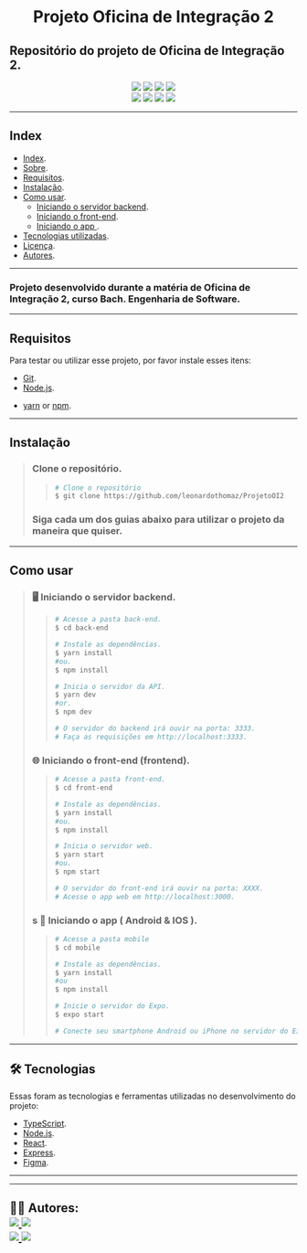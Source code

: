 <h1 align="center">
    Projeto Oficina de Integração 2
</h1>

## Repositório do projeto de Oficina de Integração 2.

<p align="center">
	<img src="https://img.shields.io/github/stars/leonardothomaz/ProjetoOI2" />
    <img src="https://img.shields.io/github/forks/leonardothomaz/ProjetoOI2" />
    <img src="https://img.shields.io/github/issues/leonardothomaz/ProjetoOI2" />
    <img src="https://img.shields.io/github/license/leonardothomaz/ProjetoOI2" />
    <br>
    <img src="https://img.shields.io/badge/Node.JS-grey?logo=node.js" />
    <img src="https://img.shields.io/badge/TypeScript-007ACC?logo=TypeScript" />
    <img src="https://img.shields.io/badge/PostgreSQL-003B57?logo=postgresql" />
    <img src="https://img.shields.io/badge/React-blue?logo=react" />
</p>

---
 
## Index
- [Index](#index).
- [Sobre](#Sobre).
- [Requisitos](#Requisitos).
- [Instalação](#Instalação).
- [Como usar](#como-usar).
    - [Iniciando o servidor backend](#iniciando-backend).
    - [Iniciando o front-end](#iniciando-web).
    - [Iniciando o app ](#iniciando-mobile).
- [Tecnologias utilizadas](#tecnologias).
- [Licença](#licenca).
- [Autores](#autores).
---

### Projeto desenvolvido durante a matéria de Oficina de Integração 2, curso Bach. Engenharia de Software.

---

## Requisitos

Para testar ou utilizar esse projeto, por favor instale esses itens:

- [Git](https://git-scm.com).
- [Node.js](https://nodejs.org/en/).
<!-- - [Expo](https://expo.io/). -->
- [yarn](https://yarnpkg.com/) or [npm](https://www.npmjs.com/).

<!-- Use your prefered text editor or IDE to study/change.
I already used and recommend these text editors:
- [VSCode](https://code.visualstudio.com/).
- [Sublime Text](https://www.sublimetext.com/).
- [VIM](https://www.vim.org/). -->

---

## Instalação
> ### Clone o repositório.
>>   ```bash
>>  # Clone o repositório
>>  $ git clone https://github.com/leonardothomaz/ProjetoOI2
>>   ```
> ### Siga cada um dos guias abaixo para utilizar o projeto da maneira que quiser.

---

## Como usar
><h3 id="iniciando-backend">
>   🖥️ Iniciando o servidor backend.
></h3>
>
>> ```bash
>># Acesse a pasta back-end.
>> $ cd back-end
>>
>># Instale as dependências.
>>$ yarn install
>>#ou.
>>$ npm install
>>
>># Inicia o servidor da API.
>>$ yarn dev
>>#or.
>>$ npm dev
>>
>># O servidor do backend irá ouvir na porta: 3333.
>># Faça as requisições em http://localhost:3333.
>>```
>
><h3 id="iniciando-web">
>🌐 Iniciando o front-end (frontend).
></h3>
>
>>```bash
>># Acesse a pasta front-end.
>> $ cd front-end
>>
>># Instale as dependências.
>>$ yarn install
>>#ou.
>>$ npm install
>>
>># Inicia o servidor web.
>>$ yarn start
>>#ou.
>>$ npm start
>>
>># O servidor do front-end irá ouvir na porta: XXXX.
>># Acesse o app web em http://localhost:3000.
>>```
>
><h3 id="iniciando-mobile">s
>    📱 Iniciando o app ( Android & IOS ).
></h3>
>
>>```bash
>># Acesse a pasta mobile
>>$ cd mobile
>>
>># Instale as dependências.
>>$ yarn install
>>#ou
>>$ npm install 
>>
>># Inicie o servidor do Expo.
>>$ expo start
>>
>> # Conecte seu smartphone Android ou iPhone no servidor do Expo, ou use seu emulador preferido.
>>```
>
---

<h2 id="tecnologias">
    🛠 Tecnologias
</h2>

Essas foram as tecnologias e ferramentas utilizadas no desenvolvimento do projeto:

- [TypeScript](https://www.typescriptlang.org/).
- [Node.js](https://nodejs.org/en/).
- [React](https://pt-br.reactjs.org/).
- [Express](https://expressjs.com/).
- [Figma](https://www.figma.com/).

<!-- BANCO DE DADOS -->
<!-- - [SQLite](https://www.sqlite.org/index.html).
- [Postgre](https://github.com/LINK). -->

<!-- ORM
- [typeORM](https://github.com/LINK). -->

<!-- TESTES AUTOMATIZADOS
- [Jest](https://github.com/LINK). -->

<!-- AUTENTICAÇÃO
- [JWT](https://github.com/LINK). -->

<!-- MOBILE -->
<!-- - [React Native](https://reactnative.dev/).
- [Expo](https://expo.io/). -->

<!-- JOSE
- [typeform](https://github.com/LINK). -->
---

<!-- <h2 id="licenca">
    📝 Licença 
</h2>

This project is under [MIT](https://github.com/FelipePardim/happy/LICENSE.md) licensce. -->

---

<h2 id="autores">
    👨‍💻 Autores:
    <div>
        <a href="https://github.com/FelipePardim" margin="10px">
            <img src="https://img.shields.io/badge/GitHub-FelipePardim-6f42c1?logo=github"/>
        </a>
        <a alt="Felipe Pardim" href="https://www.linkedin.com/in/felipe-pardim">
            <img src="https://img.shields.io/badge/LinkedIn-Felipe%20Pardim-blue?logo=linkedin"/>
        </a>
    </div>
    <!-- <div>
        <a href="https://github.com/LINK" margin="10px">
            <img src="https://img.shields.io/badge/GitHub-JOSE-6f42c1?logo=github"/>
        </a>
        <a alt="JOSE" href="https://github.com/LINK">
            <img src="https://img.shields.io/badge/LinkedIn-JOSE%20JOSE-blue?logo=linkedin"/>
        </a>
    </div> -->
    <div>
        <a href="https://github.com/leonardothomaz" margin="10px">
            <img src="https://img.shields.io/badge/GitHub-leonardothomaz-6f42c1?logo=github"/>
        </a>
        <a alt="LEO" href="https://www.linkedin.com/in/leonardo-thomaz-rocha/">
            <img src="https://img.shields.io/badge/LinkedIn-Leonardo%20Thomaz-blue?logo=linkedin"/>
        </a>
    </div>
    <!-- <div>
        <a href="https://github.com/LINK" margin="10px">
            <img src="https://img.shields.io/badge/GitHub-LUCAS-6f42c1?logo=github"/>
        </a>
        <a alt="Felipe Pardim" href="https://www.linkedin.com/in/felipe-pardim">
            <img src="https://img.shields.io/badge/LinkedIn-LUCAS%20LUCAS-blue?logo=linkedin"/>
        </a>
    </div> -->
</h2>